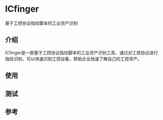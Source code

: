 # ICfinger
基于工控协议指纹脚本的工业资产识别

## 介绍

ICfinger是一款基于工控协议指纹脚本的工业资产识别工具，通过对工控协议进行指纹识别，可以快速识别工控设备，帮助企业快速了解自己的工控资产。

## 使用


## 测试

## 参考